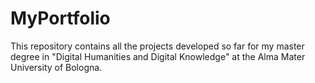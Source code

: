 # MyPortfolio

This repository contains all the projects developed so far for my master degree in "Digital Humanities and Digital Knowledge" at the Alma Mater University of Bologna.
